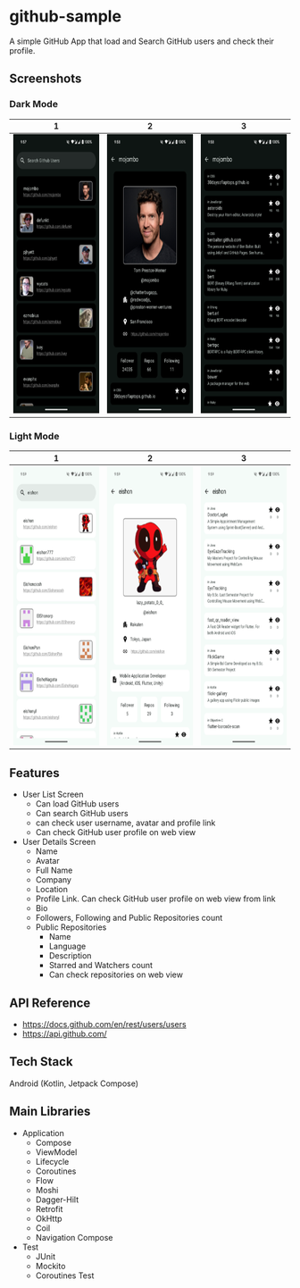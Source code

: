 # github-sample
A simple GitHub App that load and Search GitHub users and check their profile.

## Screenshots
### Dark Mode
| 1 | 2 | 3 |
|:-----------:|:-------------:|:-------------:|
|<img src="assets/dark_1.png" width="240" height="500" />|<img src="assets/dark_2.png" width="240" height="500" />|<img src="assets/dark_3.png" width="240" height="500" />|

### Light Mode
| 1 | 2 | 3 |
|:-----------:|:-------------:|:-------------:|
|<img src="assets/light_1.png" width="240" height="500" />|<img src="assets/light_2.png" width="240" height="500" />|<img src="assets/light_3.png" width="240" height="500" />|

## Features
- User List Screen
    - Can load GitHub users
    - Can search GitHub users
    - can check user username, avatar and profile link
    - Can check GitHub user profile on web view
- User Details Screen
    - Name
    - Avatar
    - Full Name
    - Company
    - Location
    - Profile Link. Can check GitHub user profile on web view from link
    - Bio
    - Followers, Following and Public Repositories count
    - Public Repositories
        - Name
        - Language
        - Description
        - Starred and Watchers count
        - Can check repositories on web view

## API Reference
- https://docs.github.com/en/rest/users/users
- https://api.github.com/

## Tech Stack
Android (Kotlin, Jetpack Compose)

## Main Libraries
- Application
    - Compose
    - ViewModel
    - Lifecycle
    - Coroutines
    - Flow
    - Moshi
    - Dagger-Hilt
    - Retrofit
    - OkHttp
    - Coil
    - Navigation Compose
- Test
    - JUnit
    - Mockito
    - Coroutines Test